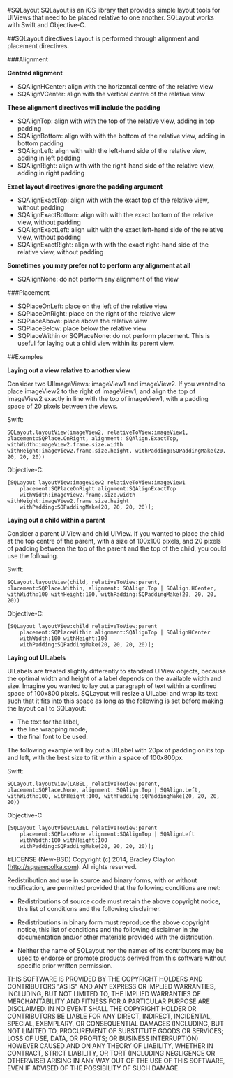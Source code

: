 #SQLayout
SQLayout is an iOS library that provides simple layout tools for UIViews that need to be placed relative to one another. SQLayout works with Swift and Objective-C.

##SQLayout directives
Layout is performed through alignment and placement directives.

###Alignment

**Centred alignment**

- SQAlignHCenter: align with the horizontal centre of the relative view
- SQAlignVCenter: align with the vertical centre of the relative view

**These alignment directives will include the padding**

- SQAlignTop: align with with the top of the relative view, adding in top padding
- SQAlignBottom: align with with the bottom of the relative view, adding in bottom padding
- SQAlignLeft: align with with the left-hand side of the relative view, adding in left padding
- SQAlignRight: align with with the right-hand side of the relative view, adding in right padding

**Exact layout directives ignore the padding argument**

- SQAlignExactTop: align with with the exact top of the relative view, without padding
- SQAlignExactBottom: align with with the exact bottom of the relative view, without padding
- SQAlignExactLeft: align with with the exact left-hand side of the relative view, without padding
- SQAlignExactRight: align with with the exact right-hand side of the relative view, without padding

**Sometimes you may prefer not to perform any alignment at all**

- SQAlignNone: do not perform any alignment of the view

###Placement

- SQPlaceOnLeft: place on the left of the relative view
- SQPlaceOnRight: place on the right of the relative view
- SQPlaceAbove: place above the relative view
- SQPlaceBelow: place below the relative view
- SQPlaceWithin or SQPlaceNone: do not perform placement. This is useful for laying out a child view within its parent view.

##Examples

**Laying out a view relative to another view**

Consider two UIImageViews: imageView1 and imageView2. If you wanted to place imageView2 to the right of imageView1, and align the top of imageView2 exactly in line with the top of imageView1, with a padding space of 20 pixels between the views.
    
Swift:

    SQLayout.layoutView(imageView2, relativeToView:imageView1, placement:SQPlace.OnRight, alignment: SQAlign.ExactTop, withWidth:imageView2.frame.size.width withHeight:imageView2.frame.size.height, withPadding:SQPaddingMake(20, 20, 20, 20))
    
Objective-C:

    [SQLayout layoutView:imageView2 relativeToView:imageView1
        placement:SQPlaceOnRight alignment:SQAlignExactTop
        withWidth:imageView2.frame.size.width withHeight:imageView2.frame.size.height
        withPadding:SQPaddingMake(20, 20, 20, 20)];

**Laying out a child within a parent**

Consider a parent UIView and child UIView. If you wanted to place the child at the top centre of the parent, with a size of 100x100 pixels, and 20 pixels of padding between the top of the parent and the top of the child, you could use the following.

Swift:

    SQLayout.layoutView(child, relativeToView:parent, placement:SQPlace.Within, alignment: SQAlign.Top | SQAlign.HCenter, withWidth:100 withHeight:100, withPadding:SQPaddingMake(20, 20, 20, 20))

Objective-C:

    [SQLayout layoutView:child relativeToView:parent
        placement:SQPlaceWithin alignment:SQAlignTop | SQAlignHCenter
        withWidth:100 withHeight:100
        withPadding:SQPaddingMake(20, 20, 20, 20)];

**Laying out UILabels**

UILabels are treated slightly differently to standard UIView objects, because the optimal width and height of a label depends on the available width and size. Imagine you wanted to lay out a paragraph of text within a confined space of 100x800 pixels. SQLayout will resize a UILabel and wrap its text such that it fits into this space as long as the following is set before making the layout call to SQLayout:

- The text for the label,
- the line wrapping mode,
- the final font to be used.

The following example will lay out a UILabel with 20px of padding on its top and left, with the best size to fit within a space of 100x800px.

Swift:

    SQLayout.layoutView(LABEL, relativeToView:parent, placement:SQPlace.None, alignment: SQAlign.Top | SQAlign.Left, withWidth:100, withHeight:100, withPadding:SQPaddingMake(20, 20, 20, 20))

Objective-C

    [SQLayout layoutView:LABEL relativeToView:parent
        placement:SQPlaceNone alignment:SQAlignTop | SQAlignLeft
        withWidth:100 withHeight:100
        withPadding:SQPaddingMake(20, 20, 20, 20)];

#LICENSE (New-BSD)
Copyright (c) 2014, Bradley Clayton (http://squarepolka.com). All rights reserved.

Redistribution and use in source and binary forms, with or without
modification, are permitted provided that the following conditions are met:

* Redistributions of source code must retain the above copyright notice, this
  list of conditions and the following disclaimer.

* Redistributions in binary form must reproduce the above copyright notice,
  this list of conditions and the following disclaimer in the documentation
  and/or other materials provided with the distribution.

* Neither the name of SQLayout nor the names of its
  contributors may be used to endorse or promote products derived from
  this software without specific prior written permission.

THIS SOFTWARE IS PROVIDED BY THE COPYRIGHT HOLDERS AND CONTRIBUTORS "AS IS"
AND ANY EXPRESS OR IMPLIED WARRANTIES, INCLUDING, BUT NOT LIMITED TO, THE
IMPLIED WARRANTIES OF MERCHANTABILITY AND FITNESS FOR A PARTICULAR PURPOSE ARE
DISCLAIMED. IN NO EVENT SHALL THE COPYRIGHT HOLDER OR CONTRIBUTORS BE LIABLE
FOR ANY DIRECT, INDIRECT, INCIDENTAL, SPECIAL, EXEMPLARY, OR CONSEQUENTIAL
DAMAGES (INCLUDING, BUT NOT LIMITED TO, PROCUREMENT OF SUBSTITUTE GOODS OR
SERVICES; LOSS OF USE, DATA, OR PROFITS; OR BUSINESS INTERRUPTION) HOWEVER
CAUSED AND ON ANY THEORY OF LIABILITY, WHETHER IN CONTRACT, STRICT LIABILITY,
OR TORT (INCLUDING NEGLIGENCE OR OTHERWISE) ARISING IN ANY WAY OUT OF THE USE
OF THIS SOFTWARE, EVEN IF ADVISED OF THE POSSIBILITY OF SUCH DAMAGE.
